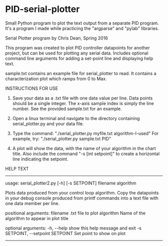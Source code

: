 # PID-serial-plotter
Small Python program to plot the text output from a separate PID program. It's a program I made while practicing the "argparse" and "pylab" libraries.

Serial Plotter program by Chris Dean, Spring 2016

This program was created to plot PID controller datapoints for another project, but
can be used for plotting any serial data. Includes optional command line arguments
for adding a set-point line and displaying help text.

sample.txt contains an example file for serial_plotter to read.
It contains a characterization plot which ramps from 0 to Max.

INSTRUCTIONS FOR USE

1. Save your data as a .txt file with one data value per line. Data points 
should be a single integer. The x-axis sample index is simply the line number.
See the provided sample.txt for an example.

2. Open a linux terminal and navigate to the directory containing 
serial_plotter.py and your data file.

3. Type the command:
	"./serial_plotter.py myfile.txt algorithm-I-used"
   For example, try:
	"./serial_plotter.py sample.txt PID"

4. A plot will show the data, with the name of your algorithm in
the chart title. Also include the command "-s [int setpoint]" to
create a horizontal line indicating the setpoint.


HELP TEXT
***************************************************************************
usage: serial_plotter2.py [-h] [-s SETPOINT] filename algorithm

Plots data produced from your control loop algorithm. Copy the datapoints in
your debug console produced from printf commands into a text file with one
data member per line.

positional arguments:
  filename              .txt file to plot
  algorithm             Name of the algorithm to appear in plot title

optional arguments:
  -h, --help            show this help message and exit
  -s SETPOINT, --setpoint SETPOINT
                        Set point to show on plot
***************************************************************************
